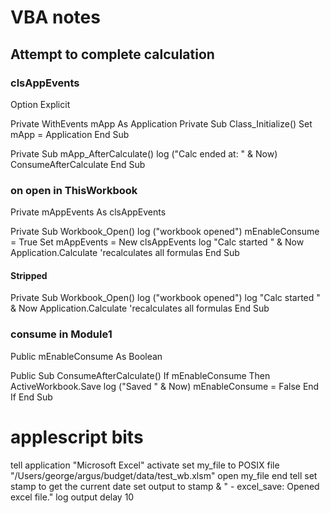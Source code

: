 # VBA notes

## Attempt to complete calculation

### clsAppEvents

Option Explicit

Private WithEvents mApp As Application
Private Sub Class_Initialize()
    Set mApp = Application
End Sub

Private Sub mApp_AfterCalculate()
    log ("Calc ended at: " & Now)
    ConsumeAfterCalculate
End Sub

### on open in ThisWorkbook

Private mAppEvents As clsAppEvents


Private Sub Workbook_Open()
    log ("workbook opened")
    mEnableConsume = True
    Set mAppEvents = New clsAppEvents
    log "Calc started " & Now
    Application.Calculate 'recalculates all formulas
 End Sub

#### Stripped



Private Sub Workbook_Open()
    log ("workbook opened")
    log "Calc started " & Now
    Application.Calculate 'recalculates all formulas
 End Sub

 ### consume in Module1

Public mEnableConsume As Boolean

Public Sub ConsumeAfterCalculate()
    If mEnableConsume Then
        ActiveWorkbook.Save
        log ("Saved " & Now)
        mEnableConsume = False
    End If
End Sub

# applescript bits

tell application "Microsoft Excel"
	activate
	set my_file to POSIX file "/Users/george/argus/budget/data/test_wb.xlsm"
	open my_file
end tell
set stamp to get the current date
set output to stamp & " - excel_save: Opened excel file."
log output
delay 10